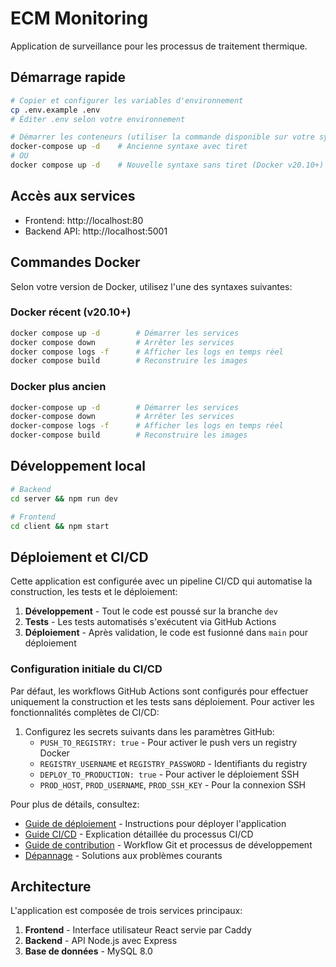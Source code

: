# ECM Monitoring

Application de surveillance pour les processus de traitement thermique.

## Démarrage rapide

```bash
# Copier et configurer les variables d'environnement
cp .env.example .env
# Éditer .env selon votre environnement

# Démarrer les conteneurs (utiliser la commande disponible sur votre système)
docker-compose up -d    # Ancienne syntaxe avec tiret
# OU
docker compose up -d    # Nouvelle syntaxe sans tiret (Docker v20.10+)
```

## Accès aux services

- Frontend: http://localhost:80
- Backend API: http://localhost:5001

## Commandes Docker

Selon votre version de Docker, utilisez l'une des syntaxes suivantes:

### Docker récent (v20.10+)
```bash
docker compose up -d        # Démarrer les services
docker compose down         # Arrêter les services
docker compose logs -f      # Afficher les logs en temps réel
docker compose build        # Reconstruire les images
```

### Docker plus ancien
```bash
docker-compose up -d        # Démarrer les services
docker-compose down         # Arrêter les services
docker-compose logs -f      # Afficher les logs en temps réel
docker-compose build        # Reconstruire les images
```

## Développement local

```bash
# Backend
cd server && npm run dev

# Frontend  
cd client && npm start
```

## Déploiement et CI/CD

Cette application est configurée avec un pipeline CI/CD qui automatise la construction, les tests et le déploiement:

1. **Développement** - Tout le code est poussé sur la branche `dev`
2. **Tests** - Les tests automatisés s'exécutent via GitHub Actions
3. **Déploiement** - Après validation, le code est fusionné dans `main` pour déploiement

### Configuration initiale du CI/CD

Par défaut, les workflows GitHub Actions sont configurés pour effectuer uniquement la construction et les tests sans déploiement. Pour activer les fonctionnalités complètes de CI/CD:

1. Configurez les secrets suivants dans les paramètres GitHub:
   - `PUSH_TO_REGISTRY: true` - Pour activer le push vers un registry Docker
   - `REGISTRY_USERNAME` et `REGISTRY_PASSWORD` - Identifiants du registry
   - `DEPLOY_TO_PRODUCTION: true` - Pour activer le déploiement SSH
   - `PROD_HOST`, `PROD_USERNAME`, `PROD_SSH_KEY` - Pour la connexion SSH

Pour plus de détails, consultez:
- [Guide de déploiement](./DEPLOYMENT.md) - Instructions pour déployer l'application
- [Guide CI/CD](./CI_CD_GUIDE.md) - Explication détaillée du processus CI/CD
- [Guide de contribution](./CONTRIBUTING.md) - Workflow Git et processus de développement
- [Dépannage](./TROUBLESHOOTING.md) - Solutions aux problèmes courants

## Architecture

L'application est composée de trois services principaux:
1. **Frontend** - Interface utilisateur React servie par Caddy
2. **Backend** - API Node.js avec Express
3. **Base de données** - MySQL 8.0